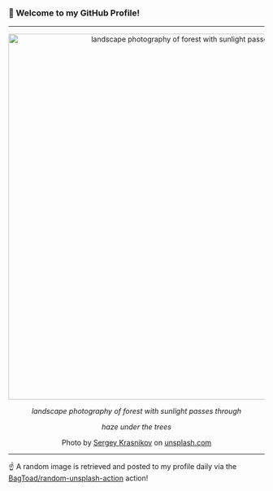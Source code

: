 ### 👋 Welcome to my GitHub Profile!

----

<div align="center">
  <img width="720" src="https://images.unsplash.com/photo-1516649767906-49a767c6ed85?crop=entropy&cs=tinysrgb&fit=max&fm=jpg&ixid=M3w1NTI0OTR8MHwxfHJhbmRvbXx8fHx8fHx8fDE3MjM0NDMxMTB8&ixlib=rb-4.0.3&q=80&w=1080" alt="landscape photography of forest with sunlight passes through">
  
  <em>landscape photography of forest with sunlight passes through</em>
  
  <em>haze under the trees</em>
  
  Photo by [Sergey Krasnikov](null) on [unsplash.com](https://unsplash.com/)
</div>

----

☝️ A random image is retrieved and posted to my profile daily via the [BagToad/random-unsplash-action](https://github.com/BagToad/random-unsplash-action) action!
